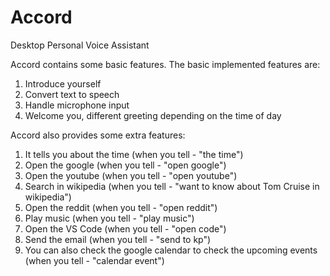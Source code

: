 # Accord


Desktop Personal Voice Assistant

Accord contains some basic features. The basic implemented features are:
1. Introduce yourself
2. Convert text to speech
3. Handle microphone input
4. Welcome you, different greeting depending on the time of day

Accord also provides some extra features:
1. It tells you about the time (when you tell - "the time")
2. Open the google (when you tell - "open google")
3. Open the youtube (when you tell - "open youtube")
4. Search in wikipedia (when you tell - "want to know about Tom Cruise in wikipedia")
5. Open the reddit (when you tell - "open reddit")
6. Play music (when you tell - "play music")
7. Open the VS Code (when you tell - "open code")
8. Send the email (when you tell - "send to kp")
9. You can also check the google calendar to check the upcoming events (when you tell - "calendar event")
